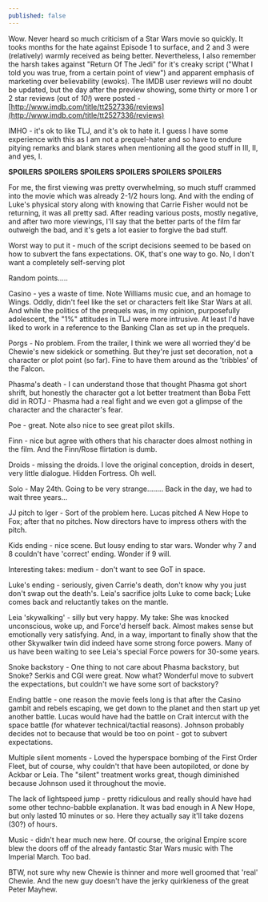 ```yaml
---
published: false
---
```

Wow. Never heard so much criticism of a Star Wars movie so quickly. It tooks months for the hate against Episode 1 to surface, and 2 and 3 were (relatively) warmly received as being better. Nevertheless, I also remember the harsh takes against "Return Of The Jedi" for it's creaky script ("What I told you was true, from a certain point of view") and apparent emphasis of marketing over believability (ewoks). The IMDB user reviews will no doubt be updated, but the day after the preview showing, some thirty or more 1 or 2 star reviews (out of *10!*) were posted - [http://www.imdb.com/title/tt2527336/reviews](http://www.imdb.com/title/tt2527336/reviews)

IMHO - it's ok to like TLJ, and it's ok to hate it. I guess I have some experience with this as I am not a prequel-hater and so have to endure pitying remarks and blank stares when mentioning all the good stuff in III, II, and yes, I.

**SPOILERS** **SPOILERS** **SPOILERS** **SPOILERS** **SPOILERS** **SPOILERS**


For me, the first viewing was pretty overwhelming, so much stuff crammed into the movie which was already 2-1/2 hours long. And with the ending of Luke's physical story along with knowing that Carrie Fisher would not be returning, it was all pretty sad. After reading various posts, mostly negative, and after two more viewings, I'll say that the better parts of the film far outweigh the bad, and it's gets a lot easier to forgive the bad stuff.



Worst way to put it - much of the script decisions seemed to be based on how to subvert the fans expectations. OK, that's one way to go. No, I don't want a completely self-serving plot

Random points.....

Casino - yes a waste of time. Note Williams music cue, and an homage to Wings. Oddly, didn't feel like the set or characters felt like Star Wars at all. And while the politics of the prequels was, in my opinion, purposefully adolescent, the "1%" attitudes in TLJ were more intrusive. At least I'd have liked to work in a reference to the Banking Clan as set up in the prequels.

Porgs - No problem. From the trailer, I think we were all worried they'd be Chewie's new sidekick or something. But they're just set decoration, not a character or plot point (so far). Fine to have them around as the 'tribbles' of the Falcon.

Phasma's death - I can understand those that thought Phasma got short shrift, but honestly the character got a lot better treatment than Boba Fett did in ROTJ -  Phasma had a real fight and we even got a glimpse of the character  and the character's fear.

Poe - great. Note also nice to see great pilot skills.

Finn - nice but agree with others that his character does almost nothing in the film. And the Finn/Rose flirtation is dumb.

Droids - missing the droids. I love the original conception, droids in desert, very little dialogue. Hidden Fortress. Oh well.

Solo - May 24th. Going to be very strange........ Back in the day, we had to wait three years...

JJ pitch to Iger - Sort of the problem here. Lucas pitched A New Hope to Fox; after that no pitches. Now directors have to impress others with the pitch.

Kids ending - nice scene. But lousy ending to star wars. Wonder why 7 and 8 couldn't have 'correct' ending. Wonder if 9 will.

Interesting takes:
medium - don't want to see GoT in space.

Luke's ending - seriously, given Carrie's death, don't know why you just don't swap out the death's. Leia's sacrifice jolts Luke to come back; Luke comes back and reluctantly takes on the mantle. 

Leia 'skywalking' - silly but very happy. My take: She was knocked unconscious, woke up, and Force'd herself back. Almost makes sense but emotionally very satisfying. And, in a way, important to finally show that the other Skywalker twin did indeed have some strong force powers. Many of us have been waiting to see Leia's special Force powers for 30-some years.

Snoke backstory - One thing to not care about Phasma backstory, but Snoke? Serkis and CGI were great. Now what? Wonderful move to subvert the expectations, but couldn't we have some sort of backstory?

Ending battle - one reason the movie feels long is that after the Casino gambit and rebels escaping, we get down to the planet and then start up yet another battle.  Lucas would have had the battle on Crait intercut with the space battle (for whatever technical/tactial reasons).  Johnson probably decides not to because that would be too on point - got to subvert expectations.

Multiple silent moments - Loved the hyperspace bombing of the First Order Fleet, but of course, why couldn't that have been autopiloted, or done by Ackbar or Leia. The "silent" treatment works great, though diminished because Johnson used it throughout the movie.

The lack of lightspeed jump - pretty ridiculous and really should have had some other techno-babble explanation. It was bad enough in A New Hope, but only lasted 10 minutes or so. Here they actually say it'll take dozens (30?) of hours. 

Music - didn't hear much new here. Of course, the original Empire score blew the doors off of the already fantastic Star Wars music with The Imperial March. Too bad. 

BTW, not sure why new Chewie is thinner and more well groomed that 'real' Chewie. And the new guy doesn't have the jerky quirkieness of the great Peter Mayhew. 

